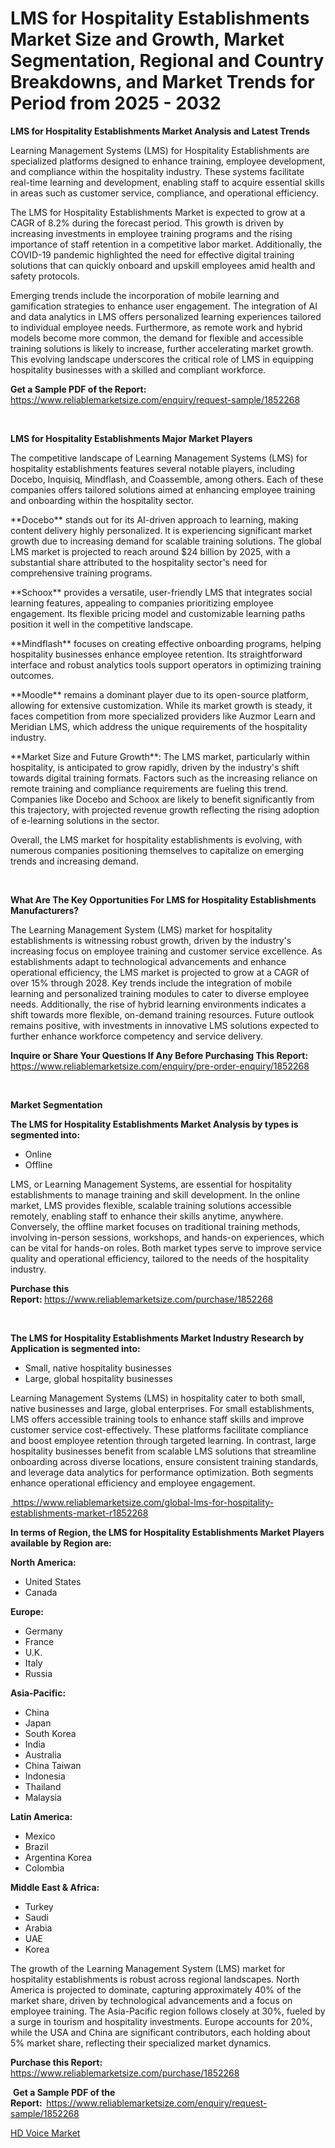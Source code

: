 <p><h1>LMS for Hospitality Establishments Market Size and Growth, Market Segmentation, Regional and Country Breakdowns, and Market Trends for Period from 2025 -  2032</h1></p><p><strong>LMS for Hospitality Establishments Market Analysis and Latest Trends</strong></p>
<p><p>Learning Management Systems (LMS) for Hospitality Establishments are specialized platforms designed to enhance training, employee development, and compliance within the hospitality industry. These systems facilitate real-time learning and development, enabling staff to acquire essential skills in areas such as customer service, compliance, and operational efficiency.</p><p>The LMS for Hospitality Establishments Market is expected to grow at a CAGR of 8.2% during the forecast period. This growth is driven by increasing investments in employee training programs and the rising importance of staff retention in a competitive labor market. Additionally, the COVID-19 pandemic highlighted the need for effective digital training solutions that can quickly onboard and upskill employees amid health and safety protocols.</p><p>Emerging trends include the incorporation of mobile learning and gamification strategies to enhance user engagement. The integration of AI and data analytics in LMS offers personalized learning experiences tailored to individual employee needs. Furthermore, as remote work and hybrid models become more common, the demand for flexible and accessible training solutions is likely to increase, further accelerating market growth. This evolving landscape underscores the critical role of LMS in equipping hospitality businesses with a skilled and compliant workforce.</p></p>
<p><strong>Get a Sample PDF of the Report:&nbsp;</strong> <a href="https://www.reliablemarketsize.com/enquiry/request-sample/1852268?utm_campaign=2952&utm_medium=2&utm_source=Github&utm_content=ia&utm_term=11032025&utm_id=lms-for-hospitality-establishments">https://www.reliablemarketsize.com/enquiry/request-sample/1852268</a></p>
<p>&nbsp;</p>
<p><strong>LMS for Hospitality Establishments Major Market Players</strong></p>
<p><p>The competitive landscape of Learning Management Systems (LMS) for hospitality establishments features several notable players, including Docebo, Inquisiq, Mindflash, and Coassemble, among others. Each of these companies offers tailored solutions aimed at enhancing employee training and onboarding within the hospitality sector.</p><p>**Docebo** stands out for its AI-driven approach to learning, making content delivery highly personalized. It is experiencing significant market growth due to increasing demand for scalable training solutions. The global LMS market is projected to reach around $24 billion by 2025, with a substantial share attributed to the hospitality sector's need for comprehensive training programs.</p><p>**Schoox** provides a versatile, user-friendly LMS that integrates social learning features, appealing to companies prioritizing employee engagement. Its flexible pricing model and customizable learning paths position it well in the competitive landscape.</p><p>**Mindflash** focuses on creating effective onboarding programs, helping hospitality businesses enhance employee retention. Its straightforward interface and robust analytics tools support operators in optimizing training outcomes.</p><p>**Moodle** remains a dominant player due to its open-source platform, allowing for extensive customization. While its market growth is steady, it faces competition from more specialized providers like Auzmor Learn and Meridian LMS, which address the unique requirements of the hospitality industry.</p><p>**Market Size and Future Growth**: The LMS market, particularly within hospitality, is anticipated to grow rapidly, driven by the industry's shift towards digital training formats. Factors such as the increasing reliance on remote training and compliance requirements are fueling this trend. Companies like Docebo and Schoox are likely to benefit significantly from this trajectory, with projected revenue growth reflecting the rising adoption of e-learning solutions in the sector.</p><p>Overall, the LMS market for hospitality establishments is evolving, with numerous companies positioning themselves to capitalize on emerging trends and increasing demand.</p></p>
<p>&nbsp;</p>
<p><strong>What Are The Key Opportunities For LMS for Hospitality Establishments Manufacturers?</strong></p>
<p><p>The Learning Management System (LMS) market for hospitality establishments is witnessing robust growth, driven by the industry's increasing focus on employee training and customer service excellence. As establishments adapt to technological advancements and enhance operational efficiency, the LMS market is projected to grow at a CAGR of over 15% through 2028. Key trends include the integration of mobile learning and personalized training modules to cater to diverse employee needs. Additionally, the rise of hybrid learning environments indicates a shift towards more flexible, on-demand training resources. Future outlook remains positive, with investments in innovative LMS solutions expected to further enhance workforce competency and service delivery.</p></p>
<p><strong>Inquire or Share Your Questions If Any Before Purchasing This Report:</strong> <a href="https://www.reliablemarketsize.com/enquiry/pre-order-enquiry/1852268?utm_campaign=2952&utm_medium=2&utm_source=Github&utm_content=ia&utm_term=11032025&utm_id=lms-for-hospitality-establishments">https://www.reliablemarketsize.com/enquiry/pre-order-enquiry/1852268</a></p>
<p>&nbsp;</p>
<p><strong>Market Segmentation</strong></p>
<p><strong>The LMS for Hospitality Establishments Market Analysis by types is segmented into:</strong></p>
<p><ul><li>Online</li><li>Offline</li></ul></p>
<p><p>LMS, or Learning Management Systems, are essential for hospitality establishments to manage training and skill development. In the online market, LMS provides flexible, scalable training solutions accessible remotely, enabling staff to enhance their skills anytime, anywhere. Conversely, the offline market focuses on traditional training methods, involving in-person sessions, workshops, and hands-on experiences, which can be vital for hands-on roles. Both market types serve to improve service quality and operational efficiency, tailored to the needs of the hospitality industry.</p></p>
<p><strong>Purchase this Report:&nbsp;</strong><a href="https://www.reliablemarketsize.com/purchase/1852268?utm_campaign=2952&utm_medium=2&utm_source=Github&utm_content=ia&utm_term=11032025&utm_id=lms-for-hospitality-establishments">https://www.reliablemarketsize.com/purchase/1852268</a></p>
<p>&nbsp;</p>
<p><strong>The LMS for Hospitality Establishments Market Industry Research by Application is segmented into:</strong></p>
<p><ul><li>Small, native hospitality businesses</li><li>Large, global hospitality businesses</li></ul></p>
<p><p>Learning Management Systems (LMS) in hospitality cater to both small, native businesses and large, global enterprises. For small establishments, LMS offers accessible training tools to enhance staff skills and improve customer service cost-effectively. These platforms facilitate compliance and boost employee retention through targeted learning. In contrast, large hospitality businesses benefit from scalable LMS solutions that streamline onboarding across diverse locations, ensure consistent training standards, and leverage data analytics for performance optimization. Both segments enhance operational efficiency and employee engagement.</p></p>
<p><a href="https://www.reliablemarketsize.com/global-lms-for-hospitality-establishments-market-r1852268?utm_campaign=2952&utm_medium=2&utm_source=Github&utm_content=ia&utm_term=11032025&utm_id=lms-for-hospitality-establishments">&nbsp;https://www.reliablemarketsize.com/global-lms-for-hospitality-establishments-market-r1852268</a></p>
<p><strong>In terms of Region, the LMS for Hospitality Establishments Market Players available by Region are:</strong></p>
<p>
    <p> <strong> North America: </strong>
        <ul>
            <li>United States</li>
            <li>Canada</li>
        </ul>
        </p> 
    <p> <strong> Europe: </strong>
        <ul>
            <li>Germany</li>
            <li>France</li>
            <li>U.K.</li>
            <li>Italy</li>
            <li>Russia</li>
        </ul>
        </p> 
    <p> <strong> Asia-Pacific: </strong>
        <ul>
            <li>China</li>
            <li>Japan</li>
            <li>South Korea</li>
            <li>India</li>
            <li>Australia</li>
            <li>China Taiwan</li>
            <li>Indonesia</li>
            <li>Thailand</li>
            <li>Malaysia</li>
        </ul>
        </p> 
    <p> <strong> Latin America: </strong>
        <ul>
            <li>Mexico</li>
            <li>Brazil</li>
            <li>Argentina Korea</li>
            <li>Colombia</li>
        </ul>
        </p> 
    <p> <strong> Middle East & Africa: </strong>
        <ul>
            <li>Turkey</li>
            <li>Saudi</li>
            <li>Arabia</li>
            <li>UAE</li>
            <li>Korea</li>
        </ul>
    </p>
    </p>
<p><p>The growth of the Learning Management System (LMS) market for hospitality establishments is robust across regional landscapes. North America is projected to dominate, capturing approximately 40% of the market share, driven by technological advancements and a focus on employee training. The Asia-Pacific region follows closely at 30%, fueled by a surge in tourism and hospitality investments. Europe accounts for 20%, while the USA and China are significant contributors, each holding about 5% market share, reflecting their specialized market dynamics.</p></p>
<p><strong>Purchase this Report: </strong><a href="https://www.reliablemarketsize.com/purchase/1852268?utm_campaign=2952&utm_medium=2&utm_source=Github&utm_content=ia&utm_term=11032025&utm_id=lms-for-hospitality-establishments">https://www.reliablemarketsize.com/purchase/1852268</a></p>
<p>&nbsp;<strong>Get a Sample PDF of the Report:&nbsp;&nbsp;</strong><a href="https://www.reliablemarketsize.com/enquiry/request-sample/1852268?utm_campaign=2952&utm_medium=2&utm_source=Github&utm_content=ia&utm_term=11032025&utm_id=lms-for-hospitality-establishments">https://www.reliablemarketsize.com/enquiry/request-sample/1852268</a></p>
<p><strong></strong></p>
<p><p><a href="https://github.com/ceneabiruk11/Market-Research-Report-List-1/blob/main/hd-voice-market.md?utm_campaign=2952&utm_medium=2&utm_source=Github&utm_content=ia&utm_term=11032025&utm_id=lms-for-hospitality-establishments">HD Voice Market</a></p></p>